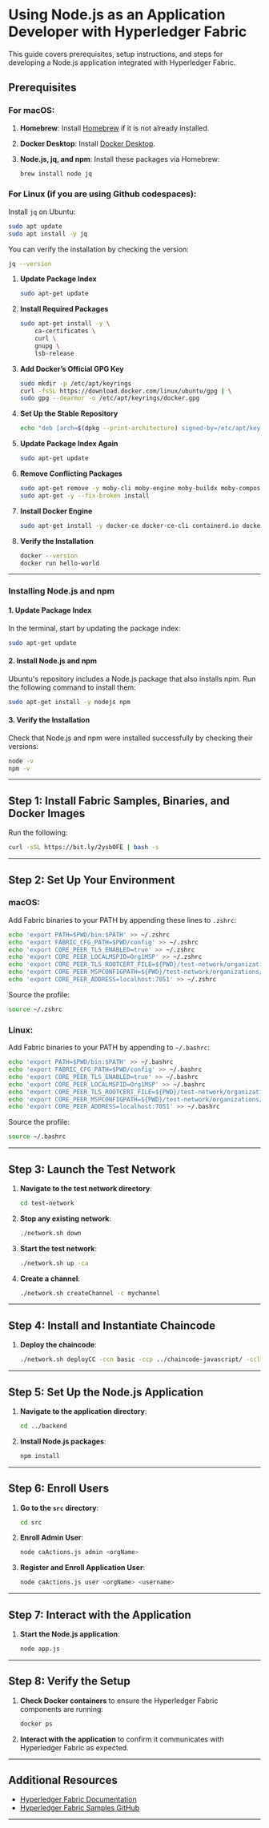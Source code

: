 # **Using Node.js as an Application Developer with Hyperledger Fabric**

This guide covers prerequisites, setup instructions, and steps for developing a Node.js application integrated with Hyperledger Fabric.

## Prerequisites

### For macOS:

1. **Homebrew**: Install [Homebrew](https://brew.sh) if it is not already installed.
2. **Docker Desktop**: Install [Docker Desktop](https://www.docker.com/products/docker-desktop).
3. **Node.js, jq, and npm**: Install these packages via Homebrew:

   ```sh
   brew install node jq
   ```

### For Linux (if you are using Github codespaces):

Install `jq` on Ubuntu:

```bash
sudo apt update
sudo apt install -y jq
```

You can verify the installation by checking the version:

```bash
jq --version
```

1. **Update Package Index**

   ```bash
   sudo apt-get update
   ```

2. **Install Required Packages**

   ```bash
   sudo apt-get install -y \
       ca-certificates \
       curl \
       gnupg \
       lsb-release
   ```

3. **Add Docker’s Official GPG Key**

   ```bash
   sudo mkdir -p /etc/apt/keyrings
   curl -fsSL https://download.docker.com/linux/ubuntu/gpg | \
   sudo gpg --dearmor -o /etc/apt/keyrings/docker.gpg
   ```

4. **Set Up the Stable Repository**

   ```bash
   echo "deb [arch=$(dpkg --print-architecture) signed-by=/etc/apt/keyrings/docker.gpg] https://download.docker.com/linux/ubuntu $(lsb_release -cs) stable" | sudo tee /etc/apt/sources.list.d/docker.list > /dev/null
   ```

5. **Update Package Index Again**

   ```bash
   sudo apt-get update
   ```

6. **Remove Conflicting Packages**

   ```bash
   sudo apt-get remove -y moby-cli moby-engine moby-buildx moby-compose moby-containerd moby-runc moby-tini
   sudo apt-get -y --fix-broken install
   ```

7. **Install Docker Engine**

   ```bash
   sudo apt-get install -y docker-ce docker-ce-cli containerd.io docker-buildx-plugin docker-compose-plugin
   ```

8. **Verify the Installation**

   ```bash
   docker --version
   docker run hello-world
   ```

---

### Installing Node.js and npm

#### 1. Update Package Index

In the terminal, start by updating the package index:

```bash
sudo apt-get update
```

#### 2. Install Node.js and npm

Ubuntu's repository includes a Node.js package that also installs npm. Run the following command to install them:

```bash
sudo apt-get install -y nodejs npm
```

#### 3. Verify the Installation

Check that Node.js and npm were installed successfully by checking their versions:

```bash
node -v
npm -v
```

---

## Step 1: Install Fabric Samples, Binaries, and Docker Images

Run the following:

```sh
curl -sSL https://bit.ly/2ysbOFE | bash -s
```

---

## Step 2: Set Up Your Environment

### macOS:

Add Fabric binaries to your PATH by appending these lines to `.zshrc`:

```sh
echo 'export PATH=$PWD/bin:$PATH' >> ~/.zshrc
echo 'export FABRIC_CFG_PATH=$PWD/config' >> ~/.zshrc
echo 'export CORE_PEER_TLS_ENABLED=true' >> ~/.zshrc
echo 'export CORE_PEER_LOCALMSPID=Org1MSP' >> ~/.zshrc
echo 'export CORE_PEER_TLS_ROOTCERT_FILE=${PWD}/test-network/organizations/peerOrganizations/org1.example.com/tlsca/tlsca.org1.example.com-cert.pem' >> ~/.zshrc
echo 'export CORE_PEER_MSPCONFIGPATH=${PWD}/test-network/organizations/peerOrganizations/org1.example.com/users/Admin@org1.example.com/msp' >> ~/.zshrc
echo 'export CORE_PEER_ADDRESS=localhost:7051' >> ~/.zshrc
```

Source the profile:

```sh
source ~/.zshrc
```

### Linux:

Add Fabric binaries to your PATH by appending to `~/.bashrc`:

```sh
echo 'export PATH=$PWD/bin:$PATH' >> ~/.bashrc
echo 'export FABRIC_CFG_PATH=$PWD/config' >> ~/.bashrc
echo 'export CORE_PEER_TLS_ENABLED=true' >> ~/.bashrc
echo 'export CORE_PEER_LOCALMSPID=Org1MSP' >> ~/.bashrc
echo 'export CORE_PEER_TLS_ROOTCERT_FILE=${PWD}/test-network/organizations/peerOrganizations/org1.example.com/tlsca/tlsca.org1.example.com-cert.pem' >> ~/.bashrc
echo 'export CORE_PEER_MSPCONFIGPATH=${PWD}/test-network/organizations/peerOrganizations/org1.example.com/users/Admin@org1.example.com/msp' >> ~/.bashrc
echo 'export CORE_PEER_ADDRESS=localhost:7051' >> ~/.bashrc
```

Source the profile:

```sh
source ~/.bashrc
```

---

## Step 3: Launch the Test Network

1. **Navigate to the test network directory**:

   ```sh
   cd test-network
   ```

2. **Stop any existing network**:

   ```sh
   ./network.sh down
   ```

3. **Start the test network**:

   ```sh
   ./network.sh up -ca
   ```

4. **Create a channel**:

   ```sh
   ./network.sh createChannel -c mychannel
   ```

---

## Step 4: Install and Instantiate Chaincode

1. **Deploy the chaincode**:

   ```sh
   ./network.sh deployCC -ccn basic -ccp ../chaincode-javascript/ -ccl javascript
   ```

---

## Step 5: Set Up the Node.js Application

1. **Navigate to the application directory**:

   ```sh
   cd ../backend
   ```

2. **Install Node.js packages**:

   ```sh
   npm install
   ```

---

## Step 6: Enroll Users

1. **Go to the `src` directory**:

   ```bash
   cd src
   ```

2. **Enroll Admin User**:

   ```bash
   node caActions.js admin <orgName>
   ```

3. **Register and Enroll Application User**:

   ```bash
   node caActions.js user <orgName> <username>
   ```

---

## Step 7: Interact with the Application

1. **Start the Node.js application**:

   ```bash
   node app.js
   ```

---

## Step 8: Verify the Setup

1. **Check Docker containers** to ensure the Hyperledger Fabric components are running:

   ```sh
   docker ps
   ```

2. **Interact with the application** to confirm it communicates with Hyperledger Fabric as expected.

---

## Additional Resources

- [Hyperledger Fabric Documentation](https://hyperledger-fabric.readthedocs.io/en/release-2.2/)
- [Hyperledger Fabric Samples GitHub](https://github.com/hyperledger/fabric-samples)

---
